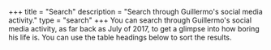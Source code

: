 +++
title = "Search"
description = "Search through Guillermo's social media activity."
type = "search"
+++
You can search through Guillermo's social media activity, as far back as July of 2017, to get a glimpse into how boring his life is. You can use the table headings below to sort the results.